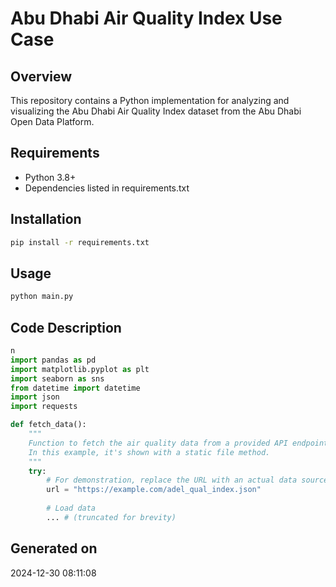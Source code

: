 # Abu Dhabi Air Quality Index Use Case

## Overview
This repository contains a Python implementation for analyzing and visualizing the Abu Dhabi Air Quality Index dataset from the Abu Dhabi Open Data Platform.

## Requirements
- Python 3.8+
- Dependencies listed in requirements.txt

## Installation
```bash
pip install -r requirements.txt
```

## Usage
```bash
python main.py
```

## Code Description
```python
n
import pandas as pd
import matplotlib.pyplot as plt
import seaborn as sns
from datetime import datetime
import json
import requests

def fetch_data():
    """
    Function to fetch the air quality data from a provided API endpoint or URL.
    In this example, it's shown with a static file method.
    """
    try:
        # For demonstration, replace the URL with an actual data source URL or file path
        url = "https://example.com/adel_qual_index.json"
        
        # Load data
        ... # (truncated for brevity)
```

## Generated on
2024-12-30 08:11:08
